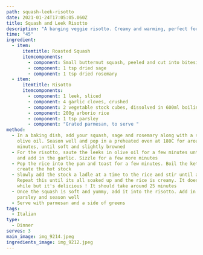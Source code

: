 ```yaml
---
path: squash-leek-risotto
date: 2021-01-24T17:05:05.060Z
title: Squash and Leek Risotto
description: "A banging veggie risotto. Creamy and warming, perfect for a cold day. "
time: "45"
ingredient:
  - item:
      itemtitle: Roasted Squash
      itemcomponents:
        - component: Small butternut squash, peeled and cut into bitesized chunks
        - component: 1 tsp dried sage
        - component: 1 tsp dried rosemary
  - item:
      itemtitle: Risotto
      itemcomponents:
        - component: 1 leek, sliced
        - component: 4 garlic cloves, crushed
        - component: 2 vegetable stock cubes, dissolved in 600ml boiling water
        - component: 200g arborio rice
        - component: 1 tsp parsley
        - component: "Grated parmesan, to serve "
method:
  - In a baking dish, add your squash, sage and rosemary along with a splash of
    olive oil. Season well and pop in a preheated oven at 180C for around 30
    minutes, until soft and slightly browned
  - For the risotto, saute the leeks in olive oil for a few minutes until soft
    and add in the garlic. Sizzle for a few more minutes
  - Pop the rice into the pan and toast for a few minutes. Boil the kettle and
    create the hot stock
  - Slowly add the stock a ladle at a time to the rice and stir until absorbed.
    Repeat this until its all soaked up and the rice is creamy. It does take a
    while but it's delicious ! It should take around 25 minutes
  - Once the squash is soft and yummy, add it into the risotto. Add in the
    parsley and season well
  - Serve with parmesan and a side of greens
tags:
  - Italian
type:
  - Dinner
serves: 3
main_image: img_9214.jpeg
ingredients_image: img_9212.jpeg
---
```

